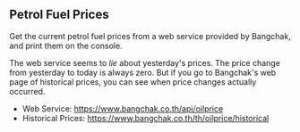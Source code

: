 ## Petrol Fuel Prices

Get the current petrol fuel prices from a web service provided by Bangchak,
and print them on the console.

The web service seems to *lie* about yesterday's prices.  The price change
from yesterday to today is always zero.  But if you go to Bangchak's web
page of historical prices, you can see when price changes actually occurred.

* Web Service: <https://www.bangchak.co.th/api/oilprice>
* Historical Prices: <https://www.bangchak.co.th/th/oilprice/historical>

